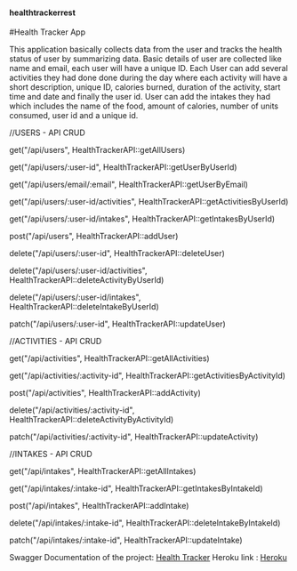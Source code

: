 #### healthtrackerrest

#Health Tracker App

This application basically collects data from the user and tracks the health status of user by summarizing data.
Basic details of user are collected like name and email, each user will have a unique ID.
Each User can add several activities they had done done during the day where each activity will have a short description, unique ID, calories burned, duration of the activity, start time and date and finally the user id.
User can add the intakes they had which includes the name of the food, amount of calories, number of units consumed, user id and a unique id.

//USERS - API CRUD

get("/api/users", HealthTrackerAPI::getAllUsers)

get("/api/users/:user-id", HealthTrackerAPI::getUserByUserId)

get("/api/users/email/:email", HealthTrackerAPI::getUserByEmail)

get("/api/users/:user-id/activities", HealthTrackerAPI::getActivitiesByUserId)

get("/api/users/:user-id/intakes", HealthTrackerAPI::getIntakesByUserId)

post("/api/users", HealthTrackerAPI::addUser)

delete("/api/users/:user-id", HealthTrackerAPI::deleteUser)

delete("/api/users/:user-id/activities", HealthTrackerAPI::deleteActivityByUserId)

delete("/api/users/:user-id/intakes", HealthTrackerAPI::deleteIntakeByUserId)

patch("/api/users/:user-id", HealthTrackerAPI::updateUser)

//ACTIVITIES - API CRUD

get("/api/activities", HealthTrackerAPI::getAllActivities)

get("/api/activities/:activity-id", HealthTrackerAPI::getActivitiesByActivityId)

post("/api/activities", HealthTrackerAPI::addActivity)

delete("/api/activities/:activity-id", HealthTrackerAPI::deleteActivityByActivityId)

patch("/api/activities/:activity-id", HealthTrackerAPI::updateActivity)

//INTAKES - API CRUD

get("/api/intakes", HealthTrackerAPI::getAllIntakes)

get("/api/intakes/:intake-id", HealthTrackerAPI::getIntakesByIntakeId)

post("/api/intakes", HealthTrackerAPI::addIntake)

delete("/api/intakes/:intake-id", HealthTrackerAPI::deleteIntakeByIntakeId)

patch("/api/intakes/:intake-id", HealthTrackerAPI::updateIntake)



Swagger Documentation of the project: [Health Tracker](https://health-tracker-20100677.herokuapp.com/swagger-ui)
Heroku link : [Heroku](https://health-tracker-20100677.herokuapp.com/api/users)
